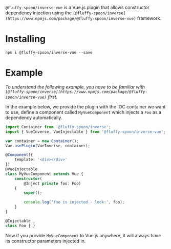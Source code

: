 `@fluffy-spoon/inverse-vue` is a Vue.js plugin that allows constructor dependency injection using the `[@fluffy-spoon/inverse](https://www.npmjs.com/package/@fluffy-spoon/inverse-vue)` framework.

# Installing
`npm i @fluffy-spoon/inverse-vue --save`

# Example
_To understand the following example, you have to be familiar with `[@fluffy-spoon/inverse](https://www.npmjs.com/package/@fluffy-spoon/inverse-vue)` first._

In the example below, we provide the plugin with the IOC container we want to use, define a component called `MyVueComponent` which injects a `Foo` as a dependency automatically. 

```typescript
import Container from '@fluffy-spoon/inverse';
import { VueInverse, VueInjectable } from '@fluffy-spoon/inverse-vue';

var container = new Container();
Vue.usePlugin(VueInverse, container);

@Component({
    template: '<div></div>'
})
@VueInjectable
class MyVueComponent extends Vue {
    constructor(
        @Inject private foo: Foo) 
    {
        super();  

        console.log('foo is injected - look:', foo);
    }
}

@Injectable
class Foo { }
```

Now if you provide `MyVueComponent` to Vue.js anywhere, it will always have its constructor parameters injected in.